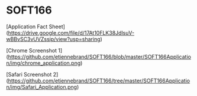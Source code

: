 # SOFT166
[Application Fact Sheet] (https://drive.google.com/file/d/17At10FLK38JdlsuV-wBBvSC3vUVZssip/view?usp=sharing)

[Chrome Screenshot 1]
(https://github.com/etiennebrand/SOFT166/blob/master/SOFT166Application/img/chrome_application.png)

[Safari Screenshot 2]
(https://github.com/etiennebrand/SOFT166/tree/master/SOFT166Application/img/Safari_Application.png)
